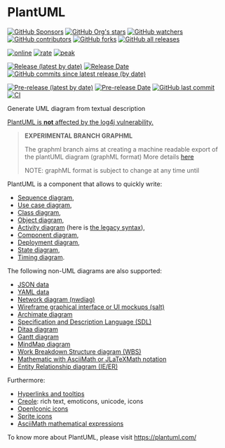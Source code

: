PlantUML
========

[![GitHub Sponsors](https://img.shields.io/github/sponsors/plantuml?logo=github)](https://github.com/sponsors/plantuml/)
[![GitHub Org's stars](https://img.shields.io/github/stars/plantuml)](https://github.com/plantuml/plantuml/stargazers/)
[![GitHub watchers](https://img.shields.io/github/watchers/plantuml/plantuml)](https://github.com/plantuml/plantuml/watchers/)
[![GitHub contributors](https://img.shields.io/github/contributors-anon/plantuml/plantuml?color=blue)](https://github.com/plantuml/plantuml/graphs/contributors)
[![GitHub forks](https://img.shields.io/github/forks/plantuml/plantuml)](https://github.com/plantuml/plantuml/network/)
[![GitHub all releases](https://img.shields.io/sourceforge/dt/plantuml?color=blue)](https://github.com/plantuml/plantuml/releases)

[![online](https://img.shields.io/endpoint?url=https://www.plantuml.com/plantuml/badge)](https://www.plantuml.com/plantuml)
[![rate](https://img.shields.io/endpoint?url=https://www.plantuml.com/plantuml/rate)](https://www.plantuml.com/plantuml)
[![peak](https://img.shields.io/endpoint?url=https://www.plantuml.com/plantuml/rate?peak)](https://www.plantuml.com/plantuml)

[![Release (latest by date)](https://img.shields.io/github/v/release/plantuml/plantuml)](https://github.com/plantuml/plantuml/releases/latest)
[![Release Date](https://img.shields.io/github/release-date/plantuml/plantuml?color=blue)](https://github.com/plantuml/plantuml/releases/latest)
[![GitHub commits since latest release (by date)](https://img.shields.io/github/commits-since/plantuml/plantuml/latest)](https://github.com/plantuml/plantuml/commits/)

[![Pre-release (latest by date)](https://img.shields.io/github/v/release/plantuml/plantuml?color=chocolate&include_prereleases)](https://github.com/plantuml/plantuml/releases/tag/snapshot)
[![Pre-release Date](https://img.shields.io/github/release-date-pre/plantuml/plantuml?color=chocolate)](https://github.com/plantuml/plantuml/releases/tag/snapshot)
[![GitHub last commit](https://img.shields.io/github/last-commit/plantuml/plantuml?color=chocolate)](https://github.com/plantuml/plantuml/commits/)
[![CI](https://github.com/plantuml/plantuml/actions/workflows/ci.yml/badge.svg?color=chocolate)](https://github.com/plantuml/plantuml/actions/workflows/ci.yml)

Generate UML diagram from textual description

[PlantUML is **not** affected by the log4j vulnerability.](https://github.com/plantuml/plantuml/issues/826)

> **EXPERIMENTAL BRANCH GRAPHML**
> 
> The graphml branch aims at creating a machine readable export of the plantUML diagram (graphML format)
> More details [here](./src/net/sourceforge/plantuml/graphml/docs/overview.md) 
>
> NOTE: graphML format is subject to change at any time until
 
PlantUML is a component that allows to quickly write:

 * [Sequence diagram](http://plantuml.com/sequence-diagram),
 * [Use case diagram](http://plantuml.com/use-case-diagram),
 * [Class diagram](http://plantuml.com/class-diagram),
 * [Object diagram](http://plantuml.com/object-diagram),
 * [Activity diagram](http://plantuml.com/activity-diagram-beta) (here is [the legacy syntax](http://plantuml.com/activity-diagram-legacy)),
 * [Component diagram](http://plantuml.com/component-diagram),
 * [Deployment diagram](http://plantuml.com/deployment-diagram),
 * [State diagram](http://plantuml.com/state-diagram),
 * [Timing diagram](http://plantuml.com/timing-diagram).
 
The following non-UML diagrams are also supported:
 * [JSON data](http://plantuml.com/json)
 * [YAML data](http://plantuml.com/yaml)
 * [Network diagram (nwdiag)](http://plantuml.com/nwdiag)
 * [Wireframe graphical interface or UI mockups (salt)](http://plantuml.com/salt)
 * [Archimate diagram](http://plantuml.com/archimate-diagram)
 * [Specification and Description Language (SDL)](http://plantuml.com/activity-diagram-beta#sdl)
 * [Ditaa diagram](http://plantuml.com/ditaa)
 * [Gantt diagram](http://plantuml.com/gantt-diagram)
 * [MindMap diagram](http://plantuml.com/mindmap-diagram)
 * [Work Breakdown Structure diagram (WBS)](http://plantuml.com/wbs-diagram)
 * [Mathematic with AsciiMath or JLaTeXMath notation](http://plantuml.com/ascii-math)
 * [Entity Relationship diagram (IE/ER)](http://plantuml.com/ie-diagram)

Furthermore:
 * [Hyperlinks and tooltips](http://plantuml.com/link)
 * [Creole](http://plantuml.com/creole): rich text, emoticons, unicode, icons
 * [OpenIconic icons](http://plantuml.com/openiconic)
 * [Sprite icons](http://plantuml.com/sprite)
 * [AsciiMath mathematical expressions](http://plantuml.com/ascii-math)

To know more about PlantUML, please visit https://plantuml.com/
